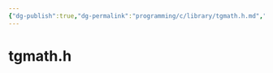 ```yaml
---
{"dg-publish":true,"dg-permalink":"programming/c/library/tgmath.h.md","permalink":"/programming/c/library/tgmath.h.md/"}
---
```



# tgmath.h
